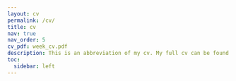 ```yaml
---
layout: cv
permalink: /cv/
title: cv
nav: true
nav_order: 5
cv_pdf: week_cv.pdf
description: This is an abbreviation of my cv. My full cv can be found as a pdf using the button on the top-right.
toc:
  sidebar: left
---
```

